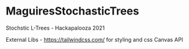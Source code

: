 # MaguiresStochasticTrees
Stochstic L-Trees - Hackapalooza 2021

External Libs - 
https://tailwindcss.com/ for styling and css
Canvas API
